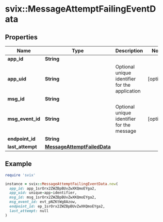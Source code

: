 # svix::MessageAttemptFailingEventData

## Properties

| Name | Type | Description | Notes |
| ---- | ---- | ----------- | ----- |
| **app_id** | **String** |  |  |
| **app_uid** | **String** | Optional unique identifier for the application | [optional] |
| **msg_id** | **String** |  |  |
| **msg_event_id** | **String** | Optional unique identifier for the message | [optional] |
| **endpoint_id** | **String** |  |  |
| **last_attempt** | [**MessageAttemptFailedData**](MessageAttemptFailedData.md) |  |  |

## Example

```ruby
require 'svix'

instance = svix::MessageAttemptFailingEventData.new(
  app_id: app_1srOrx2ZWZBpBUvZwXKQmoEYga2,
  app_uid: unique-app-identifier,
  msg_id: msg_1srOrx2ZWZBpBUvZwXKQmoEYga2,
  msg_event_id: evt_pNZKtWg8Azow,
  endpoint_id: ep_1srOrx2ZWZBpBUvZwXKQmoEYga2,
  last_attempt: null
)
```

